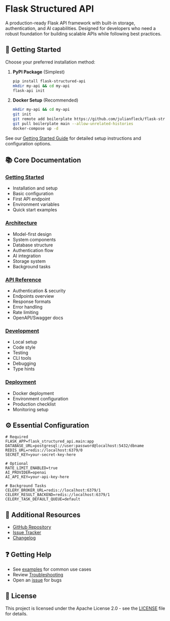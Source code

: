 # Flask Structured API

A production-ready Flask API framework with built-in storage, authentication, and AI capabilities. Designed for developers who need a robust foundation for building scalable APIs while following best practices.

## 🚀 Getting Started

Choose your preferred installation method:

1. **PyPI Package** (Simplest)
   ```bash
   pip install flask-structured-api
   mkdir my-api && cd my-api
   flask-api init
   ```

2. **Docker Setup** (Recommended)
   ```bash
   mkdir my-api && cd my-api
   git init
   git remote add boilerplate https://github.com/julianfleck/flask-structured-api.git
   git pull boilerplate main --allow-unrelated-histories
   docker-compose up -d
   ```

See our [Getting Started Guide](docs/getting-started/README.md) for detailed setup instructions and configuration options.


## 📚 Core Documentation

### [Getting Started](getting-started/README.md)
- Installation and setup
- Basic configuration
- First API endpoint
- Environment variables
- Quick start examples

### [Architecture](architecture/README.md)
- Model-first design
- System components
- Database structure
- Authentication flow
- AI integration
- Storage system
- Background tasks

### [API Reference](api/README.md)
- Authentication & security
- Endpoints overview
- Response formats
- Error handling
- Rate limiting
- OpenAPI/Swagger docs

### [Development](development/README.md)
- Local setup
- Code style
- Testing
- CLI tools
- Debugging
- Type hints

### [Deployment](deployment/README.md)
- Docker deployment
- Environment configuration
- Production checklist
- Monitoring setup

## ⚙️ Essential Configuration

```env
# Required
FLASK_APP=flask_structured_api.main:app
DATABASE_URL=postgresql://user:password@localhost:5432/dbname
REDIS_URL=redis://localhost:6379/0
SECRET_KEY=your-secret-key-here

# Optional
RATE_LIMIT_ENABLED=true
AI_PROVIDER=openai
AI_API_KEY=your-api-key-here

# Background Tasks
CELERY_BROKER_URL=redis://localhost:6379/1
CELERY_RESULT_BACKEND=redis://localhost:6379/1
CELERY_TASK_DEFAULT_QUEUE=default
```

## 🔗 Additional Resources

- [GitHub Repository](https://github.com/julianfleck/flask-structured-api)
- [Issue Tracker](https://github.com/julianfleck/flask-structured-api/issues)
- [Changelog](../CHANGELOG.md)

## ❓ Getting Help

- See [examples](getting-started/examples/) for common use cases
- Review [Troubleshooting](development/README.md#troubleshooting)
- Open an [issue](https://github.com/julianfleck/flask-structured-api/issues) for bugs

## 📝 License

This project is licensed under the Apache License 2.0 - see the [LICENSE](../LICENSE) file for details.